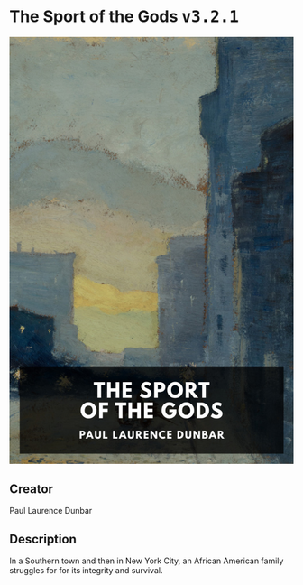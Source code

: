 
# The Sport of the Gods <kbd>v3.2.1</kbd>

<center>
  <img src="./cover-1024.jpg"/>
</center>

## Creator
Paul Laurence Dunbar

## Description
In a Southern town and then in New York City, an African American family struggles for for its integrity and survival.
